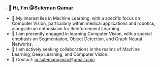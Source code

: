 ### - 👋 Hi, I’m @Suleman Qamar
- 🔭 My interest lies in Machine Learning, with a specific focus on Computer Vision, particularly within medical applications and robotics, alongside an enthusiasm for Reinforcement Learning.
- 🌱 I am presently engaged in learning Computer Vision, with a special emphasis on Segmentation, Object Detection, and Graph Neural Networks.
- 👯 I am actively seeking collaborations in the realms of Machine Learning, Deep Learning, and Computer Vision.
- 💬 Contact: m.sulemanqamar@gmail.com

<!--
**sulemanqamar/sulemanqamar** is a ✨ _special_ ✨ repository because its `README.md` (this file) appears on your GitHub profile.

Here are some ideas to get you started:

- 🔭 I’m currently working on ...
- 🌱 I’m currently learning ...
- 👯 I’m looking to collaborate on ...
- 🤔 I’m looking for help with ...
- 💬 Ask me about ...
- 📫 How to reach me: ...
- 😄 Pronouns: ...
- ⚡ Fun fact: ...
-->
